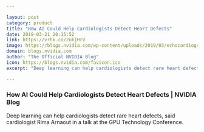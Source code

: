 ```yaml
---

layout: post
category: product
title: "How AI Could Help Cardiologists Detect Heart Defects"
date: 2019-03-21 20:15:52
link: https://vrhk.co/2ukjHrV
image: https://blogs.nvidia.com/wp-content/uploads/2019/03/echocardiogram-heart-defect.jpg
domain: blogs.nvidia.com
author: "The Official NVIDIA Blog"
icon: https://blogs.nvidia.com/favicon.ico
excerpt: "Deep learning can help cardiologists detect rare heart defects, said cardiologist Rima Arnaout in a talk at the GPU Technology Conference."

---
```


### How AI Could Help Cardiologists Detect Heart Defects | NVIDIA Blog

Deep learning can help cardiologists detect rare heart defects, said cardiologist Rima Arnaout in a talk at the GPU Technology Conference.